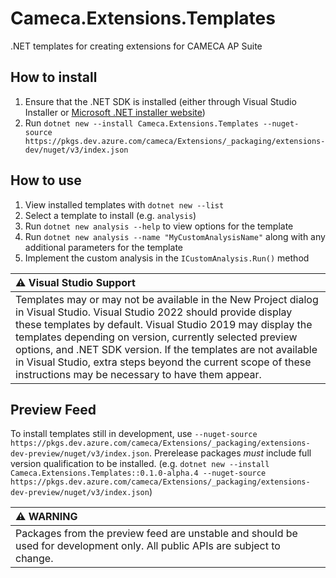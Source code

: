 # Cameca.Extensions.Templates

.NET templates for creating extensions for CAMECA AP Suite

## How to install
1. Ensure that the .NET SDK is installed (either through Visual Studio Installer or [Microsoft .NET installer website](https://dotnet.microsoft.com/en-us/download/dotnet))
2. Run `dotnet new --install Cameca.Extensions.Templates --nuget-source https://pkgs.dev.azure.com/cameca/Extensions/_packaging/extensions-dev/nuget/v3/index.json`

## How to use
1. View installed templates with `dotnet new --list`
2. Select a template to install (e.g. `analysis`)
3. Run `dotnet new analysis --help` to view options for the template
4. Run `dotnet new analysis --name "MyCustomAnalysisName"` along with any additional parameters for the template
5. Implement the custom analysis in the `ICustomAnalysis.Run()` method

| :warning: Visual Studio Support |
|:--------------------------------|
|Templates may or may not be available in the New Project dialog in Visual Studio. Visual Studio 2022 should provide display these templates by default. Visual Studio 2019 may display the templates depending on version, currently selected preview options, and .NET SDK version. If the templates are not available in Visual Studio, extra steps beyond the current scope of these instructions may be necessary to have them appear.|

## Preview Feed
To install templates still in development, use `--nuget-source https://pkgs.dev.azure.com/cameca/Extensions/_packaging/extensions-dev-preview/nuget/v3/index.json`. Prerelease packages *must* include full version qualification to be installed. (e.g. `dotnet new --install Cameca.Extensions.Templates::0.1.0-alpha.4 --nuget-source https://pkgs.dev.azure.com/cameca/Extensions/_packaging/extensions-dev-preview/nuget/v3/index.json`)

|:warning: WARNING |
|:-----------------|
|Packages from the preview feed are unstable and should be used for development only. All public APIs are subject to change.|
